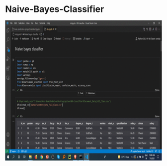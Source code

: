 # Naive-Bayes-Classifier
 <img align="right" alt="GIF" src="https://github.com/HotuRam/Naive-Bayes-Classifier/blob/main/Webp.net-gifmaker.gif?raw=true" width="800" height="450" />
